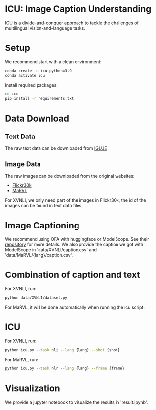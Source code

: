 # ICU: Image Caption Understanding

ICU is a divide-and-conquer approach to tackle the challenges of multilingual vision-and-language tasks.

# Setup
We recommend start with a clean environment:

```bash
conda create -n icu python=3.9
conda activate icu
```
Install required packages:
```bash
cd icu
pip install -r requirements.txt
```
# Data Download
## Text Data
The raw text data can be downloaded from [IGLUE](https://github.com/e-bug/iglue/tree/main/datasets)
## Image Data
The raw images can be downloaded from the original websites:
- [Flickr30k](https://www.kaggle.com/datasets/hsankesara/flickr-image-dataset)
- [MaRVL](https://borealisdata.ca/dataset.xhtml?persistentId=doi:10.5683/SP3/42VZ4P)

For XVNLI, we only need part of the images in Flickr30k, the id of the images can be found in text data files.

# Image Captioning
We recommend using OFA with huggingface or ModelScope.
See their [repository](https://github.com/OFA-Sys/OFA) for more details.
We also provide the caption we got with ModelScope in 'data/XVNLI/caption.csv' and 'data/MaRVL/{lang}/caption.csv'.

# Combination of caption and text
For XVNLI, run:
```bash
python data/XVNLI/dataset.py
```
For MaRVL, it will be done automatically when running the icu script.

# ICU
For XVNLI, run:
```bash
python icu.py --task nli --lang {lang} --shot {shot}
```

For MaRVL, run:
```bash
python icu.py --task nlr --lang {lang} --frame {frame}
```

# Visualization
We provide a jupyter notebook to visualize the results in 'result.ipynb'.











